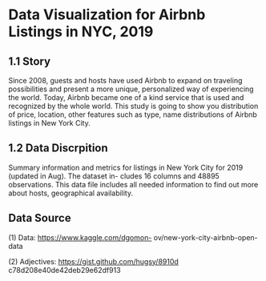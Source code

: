 # Data Visualization for Airbnb Listings in NYC, 2019 
## 1.1 Story
Since 2008, guests and hosts have used Airbnb to
expand on traveling possibilities and present a
more unique, personalized way of experiencing
the world. Today, Airbnb became one of a kind
service that is used and recognized by the whole
world. This study is going to show you distribution
of price, location, other features such as type,
name distributions of Airbnb listings in New York
City.

## 1.2 Data Discrpition 
Summary information and metrics for listings in New
York City for 2019 (updated in Aug). The dataset in-
cludes 16 columns and 48895 observations. This
data file includes all needed information to find out
more about hosts, geographical availability.

## Data Source
(1) Data:
https://www.kaggle.com/dgomon-
ov/new-york-city-airbnb-open-data

(2) Adjectives:
https://gist.github.com/hugsy/8910d
c78d208e40de42deb29e62df913

